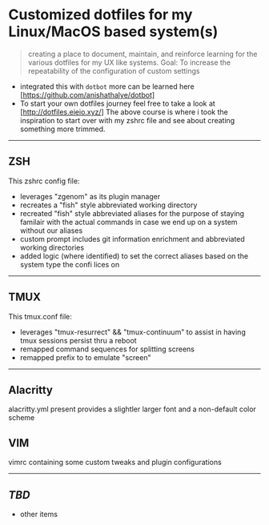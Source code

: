 # Customized dotfiles for my Linux/MacOS based system(s)

> creating a place to document, maintain, and reinforce learning for the various dotfiles for my UX like systems.
> Goal: To increase the repeatability of the configuration of custom settings

* integrated this with `dotbot` more can be learned here [https://github.com/anishathalye/dotbot]
* To start your own dotfiles journey feel free to take a look at [http://dotfiles.eieio.xyz/] 
    The above course is where i took the inspiration to start over with my zshrc file and see about creating something more trimmed.

---

## ZSH
This zshrc config file: 
- leverages "zgenom" as its plugin manager
- recreates a "fish" style abbreviated working directory
- recreated "fish" style abbreviated aliases for the purpose of staying familair with the actual commands in case we end up on a system without our aliases
- custom prompt includes git information enrichment and abbreviated working directories
- added logic (where identified) to set the correct aliases based on the system type the confi lices on 

---
## TMUX
This tmux.conf file:
- leverages "tmux-resurrect" && "tmux-continuum" to assist in having tmux sessions persist thru a reboot
- remapped command sequences for splitting screens
- remapped prefix to to emulate "screen" 

---
## Alacritty
alacritty.yml present provides a slightler larger font and a non-default color scheme

## VIM
vimrc containing some custom tweaks and plugin configurations

---
## _TBD_
- other items

